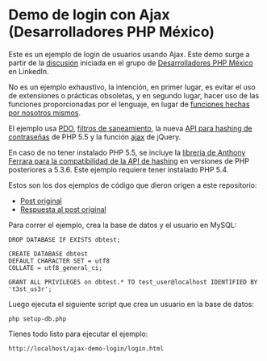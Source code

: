 # Demo de login con Ajax (Desarrolladores PHP México)

Este es un ejemplo de login de usuarios usando Ajax. Este demo surge a partir de la 
[discusión](http://www.linkedin.com/groups/Comparto-art%C3%ADculo-sobre-como-autenticar-4259653.S.276243955?view=&gid=4259653&type=member&item=276243955#commentID_null) 
iniciada en el grupo de [Desarrolladores PHP México](http://www.linkedin.com/groups/Desarrolladores-PHP-MEXICO-4259653?home=&gid=4259653&trk=anet_ug_hm) 
en LinkedIn.

No es un ejemplo exhaustivo, la intención, en primer lugar, es evitar el uso de extensiones o prácticas obsoletas,
y en segundo lugar, hacer uso de las funciones proporcionadas por el lenguaje, en lugar de
[funciones hechas por nosotros mismos](http://es.wikipedia.org/wiki/Reinventar_la_rueda).

El ejemplo usa [PDO](http://www.php.net/manual/es/pdo.prepared-statements.php), 
[filtros de saneamiento](http://www.php.net/manual/es/filter.filters.sanitize.php), la nueva [API
para hashing de contraseñas](http://mx2.php.net/manual/es/ref.password.php) de PHP 5.5 y la función 
[ajax](http://api.jquery.com/jQuery.ajax/) de jQuery. 

En caso de no tener instalado PHP 5.5, se incluye la [librería de Anthony Ferrara para la 
compatibilidad de la API de hashing](https://github.com/ircmaxell/password_compat) en versiones de 
PHP posteriores a 5.3.6. Este ejemplo requiere tener instalado PHP 5.4.

Estos son los dos ejemplos de código que dieron origen a este repositorio:

* [Post original](http://elpoli.delphiaccess.com/php-validar-usuario-y-contrasena-usando-ajax/)
* [Respuesta al post original](http://www.phpmexico.com.mx/curso/examples/login_simple.php)

Para correr el ejemplo, crea la base de datos y el usuario en MySQL:

    DROP DATABASE IF EXISTS dbtest;

    CREATE DATABASE dbtest
    DEFAULT CHARACTER SET = utf8
    COLLATE = utf8_general_ci;

    GRANT ALL PRIVILEGES on dbtest.* TO test_user@localhost IDENTIFIED BY 't3st_us3r';

Luego ejecuta el siguiente script que crea un usuario en la base de datos:

    php setup-db.php

Tienes todo listo para ejecutar el ejemplo:

    http://localhost/ajax-demo-login/login.html

